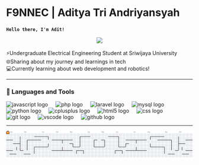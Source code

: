 # F9NNEC | Aditya Tri Andriyansyah

**`Hello there, I'm Adit!`**


<div align="center">
  <img height="200" src="https://media.giphy.com/media/v1.Y2lkPTc5MGI3NjExNGoyajBqM2x1Z2o4bWRqejg4cDlrZmFhajQ3b2NxOGpmdGF1MWNzeCZlcD12MV9naWZzX3NlYXJjaCZjdD1n/zOvBKUUEERdNm/giphy.gif"  />
</div>


⚡Undergraduate Electrical Engineering Student at Sriwijaya University<br/>
🌐Sharing about my journey and learnings in tech<br/>
💻Currently learning about web development and robotics!<br/>


---


### 🧰 Languages and Tools

<div align="left">
  <img src="https://cdn.jsdelivr.net/gh/devicons/devicon/icons/javascript/javascript-original.svg" height="40" alt="javascript logo"  />
  <img width="12" />
  <img src="https://cdn.jsdelivr.net/gh/devicons/devicon/icons/php/php-original.svg" height="40" alt="php logo"  />
  <img width="12" />
  <img src="https://cdn.jsdelivr.net/gh/devicons/devicon/icons/laravel/laravel-original.svg" height="40" alt="laravel logo"  />
  <img width="12" />
  <img src="https://cdn.jsdelivr.net/gh/devicons/devicon/icons/mysql/mysql-original.svg" height="40" alt="mysql logo"  />
  <img width="12" />
  <img src="https://cdn.jsdelivr.net/gh/devicons/devicon/icons/python/python-original.svg" height="40" alt="python logo"  />
  <img width="12" />
  <img src="https://cdn.jsdelivr.net/gh/devicons/devicon/icons/cplusplus/cplusplus-original.svg" height="40" alt="cplusplus logo"  />
  <img width="12" />
  <img src="https://cdn.jsdelivr.net/gh/devicons/devicon/icons/html5/html5-original.svg" height="40" alt="html5 logo"  />
  <img width="12" />
  <img src="https://cdn.jsdelivr.net/gh/devicons/devicon/icons/css3/css3-original.svg" height="40" alt="css logo"  />
  <img width="12" />
  <img src="https://cdn.jsdelivr.net/gh/devicons/devicon/icons/git/git-original.svg" height="40" alt="git logo"  />
  <img width="12" />
  <img src="https://cdn.jsdelivr.net/gh/devicons/devicon/icons/vscode/vscode-original.svg" height="40" alt="vscode logo"  />
  <img width="12" />
  <img src="https://cdn.jsdelivr.net/gh/devicons/devicon/icons/github/github-original.svg" height="40" alt="github logo"  />
</div>


---


<picture>
  <source media="(prefers-color-scheme: dark)" srcset="https://raw.githubusercontent.com/F9NNEC/F9NNEC/output/pacman-contribution-graph-dark.svg">
  <source media="(prefers-color-scheme: light)" srcset="https://raw.githubusercontent.com/F9NNEC/F9NNEC/output/pacman-contribution-graph.svg">
  <img alt="pacman contribution graph" src="https://raw.githubusercontent.com/F9NNEC/F9NNEC/output/pacman-contribution-graph.svg">
</picture>

###
